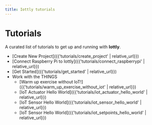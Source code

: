 ```yaml
---
title: Iottly tutorials
---
```


# Tutorials 

A curated list of tutorials to get up and running with __Iottly__.

- [Create New Project]({{'tutorials/create_project' | relative_url}})
- [Connect Raspberry Pi to Iottly]({{'tutorials/connect_raspberrypi' | relative_url}})
- [Get Started]({{'tutorials/get_started' | relative_url}})
- Work with the THINGS
  - [Warm up exercise without IoT!]({{'tutorials/warm_up_exercise_without_iot' | relative_url}})
  - [IoT Actuator Hello World]({{'tutorials/iot_actuator_hello_world' | relative_url}})
  - [IoT Sensor Hello World]({{'tutorials/iot_sensor_hello_world' | relative_url}})
  - [IoT Sensor Hello World]({{'tutorials/iot_setpoints_hello_world' | relative_url}})
